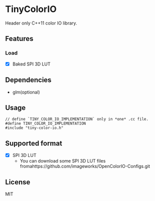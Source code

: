 # TinyColorIO

Header only C++11 color IO library.

## Features

### Load

* [x] Baked SPI 3D LUT


## Dependencies

* glm(optional)

## Usage

```
// define `TINY_COLOR_IO_IMPLEMENTATION` only in *one* .cc file.
#define TINY_COLOR_IO_IMPLEMENTATION
#include "tiny-color-io.h"
```

## Supported format

* [x] SPI 3D LUT
  * You can download some SPI 3D LUT files fromahttps://github.com/imageworks/OpenColorIO-Configs.git

## License

MIT

